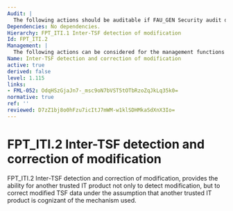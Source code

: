 ```yaml
---
Audit: |
  The following actions should be auditable if FAU_GEN Security audit data generation is included in the PP, PP-Module, functional package or ST: a) minimal: the detection of modification of transmitted TSF data; b) basic: the action taken upon detection of modification of transmitted TSF data; c) basic: the use of the correction mechanism.
Dependencies: No dependencies.
Hierarchy: FPT_ITI.1 Inter-TSF detection of modification
Id: FPT_ITI.2
Management: |
  The following actions can be considered for the management functions in FMT: a) management of the types of TSF data that the TSF tries to correct if modified in transit; b) management of the types of action that the TSF takes if TSF data is modified in transit.
Name: Inter-TSF detection and correction of modification
active: true
derived: false
level: 1.115
links:
- FML-052: OdqHSzGjaJn7-_msc9oN7bVST5tOTbRzoZqJkLq35k0=
normative: true
ref: ''
reviewed: D7zZ1bj8o0hFzu7icItJ7mWM-w1klSDHMkaSdXnX3Io=
---
```


# FPT_ITI.2 Inter-TSF detection and correction of modification

FPT_ITI.2 Inter-TSF detection and correction of modification, provides the ability for another trusted IT product not only to detect modification, but to correct modified TSF data under the assumption that another trusted IT product is cognizant of the mechanism used.